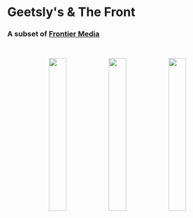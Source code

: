 <h1>
  Geetsly's & The Front
</h1>
<h3>
  A subset of <a href="https://frontiermediaco.com/">Frontier Media</a>
</h3>
<p align="middle" style="padding: 30px">
  <img src="https://geetslys.net/assets/img/gcu-icon.png" width="30%" />
  <img src="https://geetslys.net/assets/img/gcw-icon.png" width="30%" /> 
  <img src="https://geetslys.net/assets/img/gcu-icon.png" width="30%" />
</p>
